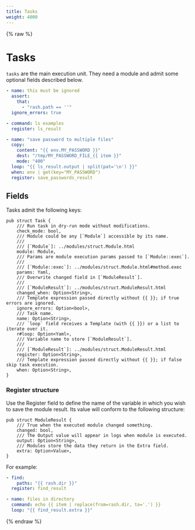 ```yaml
---
title: Tasks
weight: 4000
---
```


{% raw %}
# Tasks

`tasks` are the main execution unit. They need a module and admit some optional fields described below.

```yaml
- name: this must be ignored
  assert:
    that:
      - "rash.path == ''"
  ignore_errors: true

- command: ls examples
  register: ls_result

- name: "save password to multiple files"
  copy:
    content: "{{ env.MY_PASSWORD }}"
    dest: "/tmp/MY_PASSWORD_FILE_{{ item }}"
    mode: "400"
  loop: "{{ ls_result.output | split(pat='\n') }}"
  when: env | get(key="MY_PASSWORD")
  register: save_passwords_result
```

## Fields

Tasks admit the following keys:

```rust,no_run,noplaypen
pub struct Task {
    /// Run task in dry-run mode without modifications.
    check_mode: bool,
    /// Module could be any [`Module`] accessible by its name.
    ///
    /// [`Module`]: ../modules/struct.Module.html
    module: Module,
    /// Params are module execution params passed to [`Module::exec`].
    ///
    /// [`Module::exec`]: ../modules/struct.Module.html#method.exec
    params: Yaml,
    /// Overwrite changed field in [`ModuleResult`].
    ///
    /// [`ModuleResult`]: ../modules/struct.ModuleResult.html
    changed_when: Option<String>,
    /// Template expression passed directly without {{ }}; if true errors are ignored.
    ignore_errors: Option<bool>,
    /// Task name.
    name: Option<String>,
    /// `loop` field receives a Template (with {{ }}) or a list to iterate over it.
    r#loop: Option<Yaml>,
    /// Variable name to store [`ModuleResult`].
    ///
    /// [`ModuleResult`]: ../modules/struct.ModuleResult.html
    register: Option<String>,
    /// Template expression passed directly without {{ }}; if false skip task execution.
    when: Option<String>,
}
```

### Register structure

Use the Register field to define the name of the variable in which you wish to save
the module result. Its value will conform to the following structure:

```rust,no_run,noplaypen
pub struct ModuleResult {
    /// True when the executed module changed something.
    changed: bool,
    /// The Output value will appear in logs when module is executed.
    output: Option<String>,
    /// Modules store the data they return in the Extra field.
    extra: Option<Value>,
}
```

For example:

```yaml
- find:
    paths: "{{ rash.dir }}"
  register: find_result

- name: files in directory
  command: echo {{ item | replace(from=rash.dir, to='.') }}
  loop: "{{ find_result.extra }}"
```
{% endraw %}